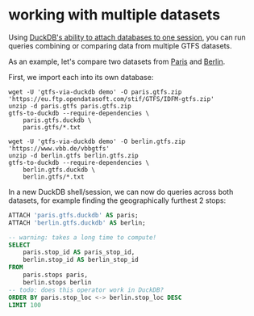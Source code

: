 # working with multiple datasets

Using [DuckDB's ability to attach databases to one session](https://duckdb.org/docs/stable/sql/statements/attach), you can run queries combining or comparing data from multiple GTFS datasets.

As an example, let's compare two datasets from [Paris](https://en.wikipedia.org/wiki/Île-de-France_Mobilités) and [Berlin](https://en.wikipedia.org/wiki/Verkehrsverbund_Berlin-Brandenburg).

First, we import each into its own database:

```shell
wget -U 'gtfs-via-duckdb demo' -O paris.gtfs.zip 'https://eu.ftp.opendatasoft.com/stif/GTFS/IDFM-gtfs.zip'
unzip -d paris.gtfs paris.gtfs.zip
gtfs-to-duckdb --require-dependencies \
	paris.gtfs.duckdb \
	paris.gtfs/*.txt

wget -U 'gtfs-via-duckdb demo' -O berlin.gtfs.zip 'https://www.vbb.de/vbbgtfs'
unzip -d berlin.gtfs berlin.gtfs.zip
gtfs-to-duckdb --require-dependencies \
	berlin.gtfs.duckdb \
	berlin.gtfs/*.txt
```

In a new DuckDB shell/session, we can now do queries across both datasets, for example finding the geographically furthest 2 stops:

```sql
ATTACH 'paris.gtfs.duckdb' AS paris;
ATTACH 'berlin.gtfs.duckdb' AS berlin;

-- warning: takes a long time to compute!
SELECT
	paris.stop_id AS paris_stop_id,
	berlin.stop_id AS berlin_stop_id
FROM
	paris.stops paris,
	berlin.stops berlin
-- todo: does this operator work in DuckDB?
ORDER BY paris.stop_loc <-> berlin.stop_loc DESC
LIMIT 100
```

